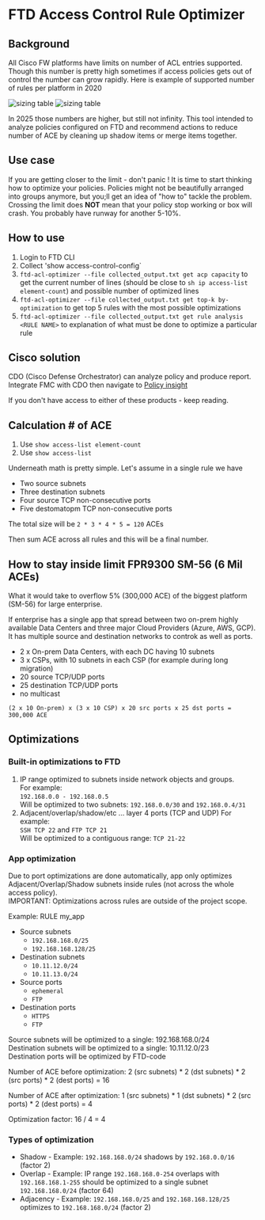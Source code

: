 # FTD Access Control Rule Optimizer

## Background

All Cisco FW platforms have limits on number of ACL entries supported. Though this number is pretty high sometimes if access policies gets out of control the number can grow rapidly. Here is example of supported number of rules per platform in 2020 

![sizing table](https://community.cisco.com/t5/image/serverpage/image-id/73366iEAEB138EA42D44C4/image-size/large?v=v2&px=999)
![sizing table](https://community.cisco.com/t5/image/serverpage/image-id/73367iD1CD3E25A3ECE12C/image-size/large?v=v2&px=999)

In 2025 those numbers are higher, but still not infinity. This tool intended to analyze policies configured on FTD and recommend actions to reduce number of ACE by cleaning up shadow items or merge items together.

## Use case 

If you are getting closer to the limit - don't panic ! It is time to start thinking how to optimize your policies. Policies might not be beautifully arranged into groups anymore, but you;ll get an idea of "how to" tackle the problem. Crossing the limit does **NOT** mean that your policy stop working or box will crash. You probably have runway for another 5-10%. 

## How to use

1. Login to FTD CLI
2. Collect 'show access-control-config`
3. `ftd-acl-optimizer --file collected_output.txt get acp capacity` to get the current number of lines (should be close to `sh ip access-list element-count`) and possible number of optimized lines
4. `ftd-acl-optimizer --file collected_output.txt get top-k by-optimization` to get top 5 rules with the most possible optimizations
5. `ftd-acl-optimizer --file collected_output.txt get rule analysis <RULE NAME>` to explanation of what must be done to optimize a particular rule


## Cisco solution

CDO (Cisco Defense Orchestrator) can analyze policy and produce report. Integrate FMC with CDO then navigate to [Policy insight](https://docs.defenseorchestrator.com/?cid=manage_ftd#!t-policy-insights-.html)

If you don't have access to either of these products - keep reading.

## Calculation # of ACE

1. Use `show access-list element-count`
2. Use `show access-list`

Underneath math is pretty simple. Let's assume in a single rule we have
* Two source subnets
* Three destination subnets
* Four source TCP non-consecutive ports
* Five destomatopm TCP non-consecutive ports

The total size will be `2 * 3 * 4 * 5 = 120` ACEs

Then sum ACE across all rules and this will be a final number. 

## How to stay inside limit FPR9300 SM-56 (6 Mil ACEs)

What it would take to overflow 5% (300,000 ACE) of the biggest platform (SM-56) for large enterprise.

If enterprise has a single app that spread between two on-prem highly available Data Centers and three major Cloud Providers (Azure, AWS, GCP). It has multiple source and destination networks to controk as well as ports. 
* 2 x On-prem Data Centers, with each DC having 10 subnets
* 3 x CSPs, with 10 subnets in each CSP (for example during long migration)
* 20 source TCP/UDP ports
* 25 destination TCP/UDP ports
* no multicast

`(2 x 10 On-prem) x (3 x 10 CSP) x 20 src ports x 25 dst ports = 300,000 ACE`

## Optimizations

### Built-in optimizations to FTD

1. IP range optimized to subnets inside network objects and groups.  
   For example:  
   `192.168.0.0 - 192.168.0.5`  
   Will be optimized to two subnets: `192.168.0.0/30` and `192.168.0.4/31`  
2. Adjacent/overlap/shadow/etc ... layer 4 ports (TCP and UDP)
   For example:  
   `SSH TCP 22`  and `FTP TCP 21`  
   Will be optimized to a contiguous range:
   `TCP 21-22`

### App optimization

Due to port optimizations are done automatically, app only optimizes Adjacent/Overlap/Shadow subnets inside rules (not across the whole access policy).  
IMPORTANT: Optimizations across rules are outside of the project scope.

Example: RULE my_app
- Source subnets
  - `192.168.168.0/25`
  - `192.168.168.128/25`
- Destination subnets
  - `10.11.12.0/24`
  - `10.11.13.0/24`
- Source ports
  - `ephemeral`
  - `FTP`
- Destination ports
  - `HTTPS`
  - `FTP`
  
Source subnets will be optimized to a single: 192.168.168.0/24  
Destination subnets will be optimized to a single: 10.11.12.0/23  
Destination ports will be optimized by FTD-code
   
Number of ACE before optimization: 
2 (src subnets) * 2 (dst subnets) * 2 (src ports) * 2 (dest ports) = 16

Number of ACE after optimization: 
1 (src subnets) * 1 (dst subnets) * 2 (src ports) * 2 (dest ports) = 4

Optimization factor: 16 / 4 = 4 

### Types of optimization

* Shadow - Example: `192.168.168.0/24` shadows by `192.168.0.0/16` (factor 2)
* Overlap - Example: IP range `192.168.168.0-254` overlaps with `192.168.168.1-255` should be optimized to a single subnet `192.168.168.0/24` (factor 64)
* Adjacency - Example: `192.168.168.0/25` and `192.168.168.128/25` optimizes to `192.168.168.0/24` (factor 2)


